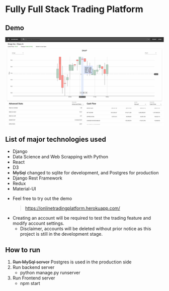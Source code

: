 # Fully Full Stack Trading Platform
## Demo
<img src="/images/demo.gif">

## List of major technologies used
* Django
* Data Science and Web Scrapping with Python
* React
* D3
* ~~MySql~~ changed to sqlite for development, and Postgres for production
* Django Rest Framework
* Redux
* Material-UI
<!-- ![Demo](./images/demo.gif) -->

* Feel free to try out the demo
  > https://onlinetradingplatform.herokuapp.com/
* Creating an account will be required to test the trading feature and modify account settings.
  * Disclaimer, accounts will be deleted without prior notice as this project is still in the development stage.
## How to run
1. ~~Run MySql server~~ Postgres is used in the production side
2. Run backend server
    * python manage.py runserver
3. Run Frontend server
    * npm start